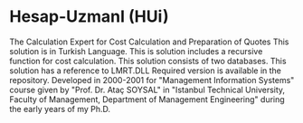# Hesap-UzmanI (HUi)
The Calculation Expert for Cost Calculation and Preparation of Quotes
This solution is in Turkish Language.
This is solution includes a recursive function for cost calculation.
This solution consists of two databases.
This solution has a reference to LMRT.DLL Required version is available in the repository.
Developed in 2000-2001 for "Management Information Systems" course given by "Prof. Dr. Ataç SOYSAL" in "Istanbul Technical University, Faculty of Management, Department of Management Engineering" during the early years of my Ph.D.
